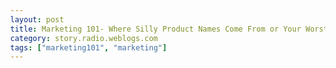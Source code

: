 ```yaml
---
layout: post
title: Marketing 101- Where Silly Product Names Come From or Your Worst Nightmares Confirmed...
category: story.radio.weblogs.com
tags: ["marketing101", "marketing"]
---
```

<head>
<meta http-equiv="Content-Type" content="text/html; charset=UTF-8">
    <meta http-equiv="Expires" content="Mon, 01 Jan 1990 01:00:00 GMT">
    <title>Marketing 101: Where Silly Product Names Come From or Your Worst Nightmares Confirmed...</title>
    <style type="text/css">
      body {
        margin-top: 0px;
        margin-left: 0px;
        margin-right: 0px;
        margin-bottom: 0px;
        }

      body, td, p {
        font-family: verdana, sans-serif;
        font-size: 90%;
        }

      h2 { 
        font-family: Verdana, Arial, Helvetica, sans-serif; font-size: 24px; font-weight: bold
        }
      .header {
        font-family: Verdana, Arial, Helvetica, sans-serif; font-size: 40px; font-weight: bold
        }
      .realsmall {
        font-family: Verdana, Arial, Helvetica, sans-serif; font-size: 9px;
        }
      .small {
        font-family: Verdana, Arial, Helvetica, sans-serif; font-size: 10px;
        }
      </style>
    </head>

| 

 |

| ![](http://radio.weblogs.com/0103807/images/trans60x60.gif)  
 | Last updated: 6/16/2002; 10:21:39 AM  
 | ![](http://radio.weblogs.com/0103807/images/trans60x60.gif) |

| ![](http://radio.weblogs.com/0103807/images/trans60x1.gif)  
 | 

<font size="+3"><b><a href="http://radio.weblogs.com/0103807/" style="color:black; text-decoration:none">The FuzzyBlog!</a></b></font>  
_Marketing 101. Consulting 101. PHP Consulting. Random geeky stuff. I Blog Therefore I Am._

<font size="+1"><b>Marketing 101: Where Silly Product Names Come From or Your Worst Nightmares Confirmed...</b></font>

[Note -- This memory crawled up into my conscious brain during   
this morning's shower.&nbsp; It's damn amusing.&nbsp; And it's 100% true.&nbsp; I was there.]

Most of my readers are technical folk.&nbsp; This article will, without question, tell them that their worst fears about marketing folk are, actually, true -- in about 90% of the cases (hey, I'm kind of a marketing person).&nbsp; Here's the situation:

1. In a board room far, far away, in a publicly traded company that's no longer in business, I sat in a 2 - 3 hour discussion of a new product and it's name. 
2. Present were: 
  - Me as an advisor 
  - CEO / Founder / Chairman 
  - VP of Marketing Services 
  - VP of Public Relations 
  - Product Manager 
  - Product Marketing Manager
3. The product in question was a highly sophisticated electronic publishing tool really for making&nbsp;CDs but with some features for Internet publishing and LAN publishing. 
4. Names ranged from the creative to the functional. 
  - A creative name for this might be "Zandar" or "MaxPub" i.e. a name without a real tie to what the product does.&nbsp; This type of name can ultimately build a stronger brand but is hard to establish. 
  - A functional name for this product might be "Electronic Publishing System" or "Insert\_Company\_Name\_Here Electronic Publishing System".&nbsp; Functional names are boring but clear for customers (and that's good).
5. After a long, long time the following situation and conversation occurred:

The CEO didn't really like any of the names.&nbsp; The VP of Public Relations said _"It's an electronic publishing system.&nbsp; Why don't we add Management to the name.&nbsp; That always makes things sound like they can sell for more money."_&nbsp; And, so, a new product name was born:

**EPMS  
  
Electronic Publishing Management System**

Two obvious problems:

1. The product didn't really have what our customers viewed as management features.&nbsp; In the context of the document world, "management" really means check in / check out / access control / accounting for documents.&nbsp; This product really had none of this.&nbsp; This forced our sales force into "spin doctor mode".&nbsp; And, if you've ever had an aggressive sales force, you know where this leads: Telling customers what they want to hear.&nbsp; Sales folk generally get their commissions when the sale is closed -- so they have an incentive to cheat the system (they can quit before the customer realizes what they bought). 
2. EPMS?&nbsp; Enhanced PMS?&nbsp; Anyone else out there get this?&nbsp; I thought it was funny as hell.

&nbsp;

&nbsp;

 ![](http://www.fuzzygroup.com/images/trackers/rt_0103807_story_marketing101.gif)

  
  

<script language="JavaScript" type="text/javascript"><!--
	var imageUrl = "http://subhonker6.userland.com/weblogStats/count.gif";
	var imageTag = "<img src=\"" + imageUrl + "?group=radio1&usernum=103807&referer=" + escape (document.referrer) + "\" height=\"1\" width=\"1\">";
	document.write (imageTag);
	//--></script>

 | ![](http://radio.weblogs.com/0103807/images/trans60x1.gif)  
 |
| ![](http://radio.weblogs.com/0103807/images/trans60x60.gif)  
 | Copyright 2002 © The FuzzyStuff  
 | ![](http://radio.weblogs.com/0103807/images/trans60x60.gif)  
 |


